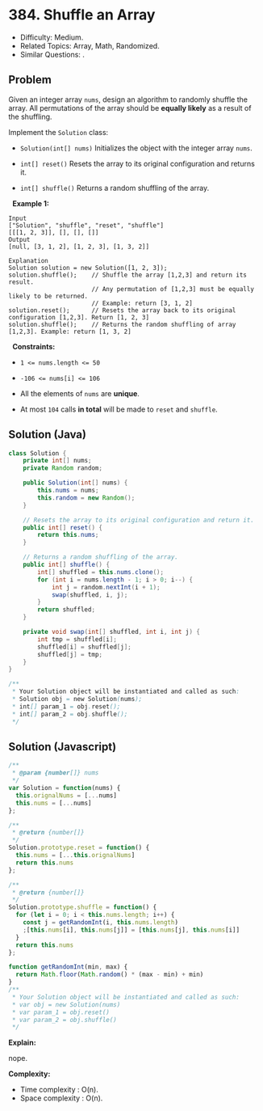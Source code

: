 # 384. Shuffle an Array

- Difficulty: Medium.
- Related Topics: Array, Math, Randomized.
- Similar Questions: .

## Problem

Given an integer array ```nums```, design an algorithm to randomly shuffle the array. All permutations of the array should be **equally likely** as a result of the shuffling.

Implement the ```Solution``` class:


	
- ```Solution(int[] nums)``` Initializes the object with the integer array ```nums```.
	
- ```int[] reset()``` Resets the array to its original configuration and returns it.
	
- ```int[] shuffle()``` Returns a random shuffling of the array.


 
**Example 1:**

```
Input
["Solution", "shuffle", "reset", "shuffle"]
[[[1, 2, 3]], [], [], []]
Output
[null, [3, 1, 2], [1, 2, 3], [1, 3, 2]]

Explanation
Solution solution = new Solution([1, 2, 3]);
solution.shuffle();    // Shuffle the array [1,2,3] and return its result.
                       // Any permutation of [1,2,3] must be equally likely to be returned.
                       // Example: return [3, 1, 2]
solution.reset();      // Resets the array back to its original configuration [1,2,3]. Return [1, 2, 3]
solution.shuffle();    // Returns the random shuffling of array [1,2,3]. Example: return [1, 3, 2]

```

 
**Constraints:**


	
- ```1 <= nums.length <= 50```
	
- ```-106 <= nums[i] <= 106```
	
- All the elements of ```nums``` are **unique**.
	
- At most ```104``` calls **in total** will be made to ```reset``` and ```shuffle```.

## Solution (Java)
```java
class Solution {
    private int[] nums;
    private Random random;

    public Solution(int[] nums) {
        this.nums = nums;
        this.random = new Random();
    }

    // Resets the array to its original configuration and return it.
    public int[] reset() {
        return this.nums;
    }

    // Returns a random shuffling of the array.
    public int[] shuffle() {
        int[] shuffled = this.nums.clone();
        for (int i = nums.length - 1; i > 0; i--) {
            int j = random.nextInt(i + 1);
            swap(shuffled, i, j);
        }
        return shuffled;
    }

    private void swap(int[] shuffled, int i, int j) {
        int tmp = shuffled[i];
        shuffled[i] = shuffled[j];
        shuffled[j] = tmp;
    }
}

/**
 * Your Solution object will be instantiated and called as such:
 * Solution obj = new Solution(nums);
 * int[] param_1 = obj.reset();
 * int[] param_2 = obj.shuffle();
 */
```

## Solution (Javascript)

```javascript
/**
 * @param {number[]} nums
 */
var Solution = function(nums) {
  this.orignalNums = [...nums]
  this.nums = [...nums]
};

/**
 * @return {number[]}
 */
Solution.prototype.reset = function() {
  this.nums = [...this.orignalNums]
  return this.nums
};

/**
 * @return {number[]}
 */
Solution.prototype.shuffle = function() {
  for (let i = 0; i < this.nums.length; i++) {
    const j = getRandomInt(i, this.nums.length)
    ;[this.nums[i], this.nums[j]] = [this.nums[j], this.nums[i]]
  }
  return this.nums
};

function getRandomInt(min, max) {
  return Math.floor(Math.random() * (max - min) + min)
}
/** 
 * Your Solution object will be instantiated and called as such:
 * var obj = new Solution(nums)
 * var param_1 = obj.reset()
 * var param_2 = obj.shuffle()
 */
```

**Explain:**

nope.

**Complexity:**

* Time complexity : O(n).
* Space complexity : O(n).
